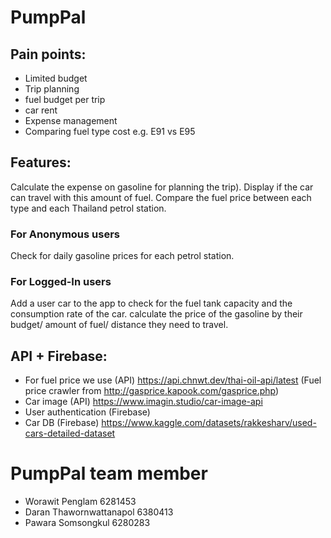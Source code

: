 # PumpPal

## Pain points:
- Limited budget 
- Trip planning 
- fuel budget per trip 
- car rent 
- Expense management 
- Comparing fuel type cost e.g. E91 vs E95

## Features:
Calculate the expense on gasoline for planning the trip).
Display if the car can travel with this amount of fuel.
Compare the fuel price between each type and each Thailand petrol station.

### For Anonymous users
Check for daily gasoline prices for each petrol station.

### For Logged-In users
Add a user car to the app to check for the fuel tank capacity and the consumption rate of the car.
calculate the price of the gasoline by their budget/ amount of fuel/ distance they need to travel.

## API + Firebase:
- For fuel price we use (API)
https://api.chnwt.dev/thai-oil-api/latest (Fuel price crawler from http://gasprice.kapook.com/gasprice.php)
- Car image (API)
https://www.imagin.studio/car-image-api
- User authentication (Firebase)
- Car DB (Firebase)
https://www.kaggle.com/datasets/rakkesharv/used-cars-detailed-dataset

# PumpPal team member
- Worawit Penglam 6281453 
- Daran Thawornwattanapol 6380413 
- Pawara Somsongkul 6280283

